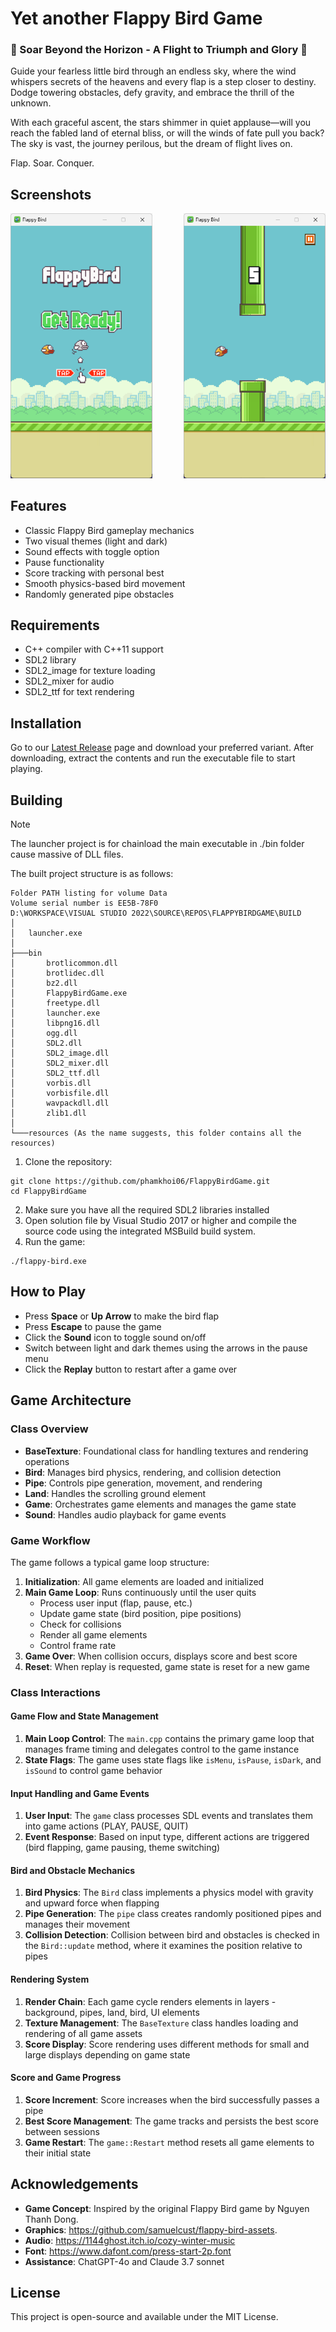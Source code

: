 ﻿# Yet another Flappy Bird Game

<h3> 🌟 Soar Beyond the Horizon - A Flight to Triumph and Glory 🌟 </h3>

Guide your fearless little bird through an endless sky, where the wind whispers secrets of the heavens and every flap is a step closer to destiny. Dodge towering obstacles, defy gravity, and embrace the thrill of the unknown.

With each graceful ascent, the stars shimmer in quiet applause—will you reach the fabled land of eternal bliss, or will the winds of fate pull you back? The sky is vast, the journey perilous, but the dream of flight lives on.

Flap. Soar. Conquer.

## Screenshots

<div style="display: flex; gap: 50px;">
  <a href="Screenshots/img1.png">
    <img src="Screenshots/img1.png" alt="Screenshot 1" width="300">
  </a>
  <a href="Screenshots/img2.png">
    <img src="Screenshots/img2.png" alt="Screenshot 2" width="300">
  </a>
</div>


## Features

- Classic Flappy Bird gameplay mechanics
- Two visual themes (light and dark)
- Sound effects with toggle option
- Pause functionality
- Score tracking with personal best
- Smooth physics-based bird movement
- Randomly generated pipe obstacles

## Requirements

- C++ compiler with C++11 support
- SDL2 library
- SDL2_image for texture loading
- SDL2_mixer for audio
- SDL2_ttf for text rendering

## Installation

Go to our [Latest Release](https://github.com/phamkhoi06/FlappyBirdGame/releases/latest) page and download your preferred variant.
After downloading, extract the contents and run the executable file to start playing.

## Building

> [!NOTE]
> The launcher project is for chainload the main executable in ./bin folder cause massive of DLL files.

The built project structure is as follows:
```
Folder PATH listing for volume Data
Volume serial number is EE5B-78F0
D:\WORKSPACE\VISUAL STUDIO 2022\SOURCE\REPOS\FLAPPYBIRDGAME\BUILD
│
│   launcher.exe
│
├───bin
│       brotlicommon.dll
│       brotlidec.dll
│       bz2.dll
│       FlappyBirdGame.exe
│       freetype.dll
│       launcher.exe
│       libpng16.dll
│       ogg.dll
│       SDL2.dll
│       SDL2_image.dll
│       SDL2_mixer.dll
│       SDL2_ttf.dll
│       vorbis.dll
│       vorbisfile.dll
│       wavpackdll.dll
│       zlib1.dll
│
└───resources (As the name suggests, this folder contains all the resources)
```

1. Clone the repository:
```
git clone https://github.com/phamkhoi06/FlappyBirdGame.git
cd FlappyBirdGame
```

2. Make sure you have all the required SDL2 libraries installed
3. Open solution file by Visual Studio 2017 or higher and compile the source code using the integrated MSBuild build system.
4. Run the game:
```
./flappy-bird.exe
```


## How to Play

- Press **Space** or **Up Arrow** to make the bird flap
- Press **Escape** to pause the game
- Click the **Sound** icon to toggle sound on/off
- Switch between light and dark themes using the arrows in the pause menu
- Click the **Replay** button to restart after a game over


## Game Architecture

### Class Overview

- **BaseTexture**: Foundational class for handling textures and rendering operations
- **Bird**: Manages bird physics, rendering, and collision detection
- **Pipe**: Controls pipe generation, movement, and rendering
- **Land**: Handles the scrolling ground element
- **Game**: Orchestrates game elements and manages the game state
- **Sound**: Handles audio playback for game events


### Game Workflow

The game follows a typical game loop structure:

1. **Initialization**: All game elements are loaded and initialized
2. **Main Game Loop**: Runs continuously until the user quits
    - Process user input (flap, pause, etc.)
    - Update game state (bird position, pipe positions)
    - Check for collisions
    - Render all game elements
    - Control frame rate
3. **Game Over**: When collision occurs, displays score and best score
4. **Reset**: When replay is requested, game state is reset for a new game

### Class Interactions

#### Game Flow and State Management

1. **Main Loop Control**: The `main.cpp` contains the primary game loop that manages frame timing and delegates control to the game instance
2. **State Flags**: The game uses state flags like `isMenu`, `isPause`, `isDark`, and `isSound` to control game behavior

#### Input Handling and Game Events

1. **User Input**: The `game` class processes SDL events and translates them into game actions (PLAY, PAUSE, QUIT)
2. **Event Response**: Based on input type, different actions are triggered (bird flapping, game pausing, theme switching)

#### Bird and Obstacle Mechanics

1. **Bird Physics**: The `Bird` class implements a physics model with gravity and upward force when flapping
2. **Pipe Generation**: The `pipe` class creates randomly positioned pipes and manages their movement
3. **Collision Detection**: Collision between bird and obstacles is checked in the `Bird::update` method, where it examines the position relative to pipes

#### Rendering System

1. **Render Chain**: Each game cycle renders elements in layers - background, pipes, land, bird, UI elements
2. **Texture Management**: The `BaseTexture` class handles loading and rendering of all game assets
3. **Score Display**: Score rendering uses different methods for small and large displays depending on game state

#### Score and Game Progress

1. **Score Increment**: Score increases when the bird successfully passes a pipe
2. **Best Score Management**: The game tracks and persists the best score between sessions
3. **Game Restart**: The `game::Restart` method resets all game elements to their initial state

## Acknowledgements

- **Game Concept**: Inspired by the original Flappy Bird game by Nguyen Thanh Dong.
- **Graphics**: https://github.com/samuelcust/flappy-bird-assets.
- **Audio**: https://1144ghost.itch.io/cozy-winter-music
- **Font**: https://www.dafont.com/press-start-2p.font
- **Assistance**: ChatGPT-4o and Claude 3.7 sonnet

## License
This project is open-source and available under the MIT License.
